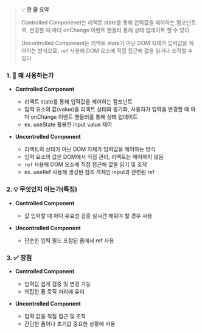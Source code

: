 > 💡 **한 줄 요약**
>
> Controlled Componenet는 리액트 state를 통해 입력값을 제어하는 컴포넌트로, 변경할 때 마다 onChange 이벤트 핸들러 통해 상태 업데이트 할 수 있다.
>
> Uncontrolled Component는 리액트 state가 아닌 DOM 자체가 입력값을 제어하는 방식으로, `ref` 사용해 DOM 요소에 직접 접근해 값을 읽거나 조작할 수 있다.

### 1. 🤔 왜 사용하는가

- **Controlled Component**

  - 리액트 state를 통해 입력값을 제어하는 컴포넌트
  - 입력 요소의 값(value)을 리액트 상태와 동기화, 사용자가 입력을 변경할 때 마다 onChange 이벤트 핸들러를 통해 상태 업데이트
  - ex. useState 활용한 input value 제어

- **Uncontrolled Component**
  - 리액트의 상태가 아닌 DOM 자체가 입력값을 제어하는 방식
  - 입력 요소의 값은 DOM에서 직접 관리, 리액트는 제어하지 않음
  - `ref` 사용해 DOM 요소에 직접 접근해 값을 읽기 및 조작
  - ex. useRef 사용해 생성된 참조 객체인 input과 관련된 ref

### 2. 💡 무엇인지 아는가(특징)

- **Controlled Component**

  - 값 입력할 때 마다 유효성 검증 실시간 해줘야 할 경우 사용

- **Uncontrolled Component**
  - 단순한 입력 필드 포함된 폼에서 ref 사용

### 3. ✅ 장점

- **Controlled Component**

  - 입력값 쉽게 검증 및 변경 가능
  - 복잡한 폼 로직 처리에 유리

- **Uncontrolled Component**
  - 입력 값을 직접 접근 및 조작
  - 간단한 폼이나 초기값 중요한 상황에 사용
